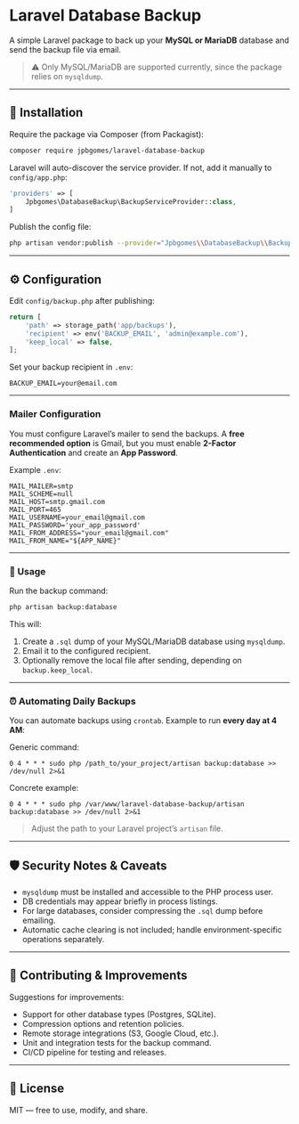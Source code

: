 # Laravel Database Backup

A simple Laravel package to back up your **MySQL or MariaDB** database and send the backup file via email.

> ⚠️ Only MySQL/MariaDB are supported currently, since the package relies on `mysqldump`.

---

## 🚀 Installation

Require the package via Composer (from Packagist):

```bash
composer require jpbgomes/laravel-database-backup
```

Laravel will auto-discover the service provider. If not, add it manually to `config/app.php`:

```php
'providers' => [
    Jpbgomes\DatabaseBackup\BackupServiceProvider::class,
]
```

Publish the config file:

```bash
php artisan vendor:publish --provider="Jpbgomes\\DatabaseBackup\\BackupServiceProvider" --tag=config
```

---

## ⚙️ Configuration

Edit `config/backup.php` after publishing:

```php
return [
    'path' => storage_path('app/backups'),
    'recipient' => env('BACKUP_EMAIL', 'admin@example.com'),
    'keep_local' => false,
];
```

Set your backup recipient in `.env`:

```env
BACKUP_EMAIL=your@email.com
```

---

### Mailer Configuration

You must configure Laravel’s mailer to send the backups. A **free recommended option** is Gmail, but you must enable **2-Factor Authentication** and create an **App Password**.  

Example `.env`:

```env
MAIL_MAILER=smtp
MAIL_SCHEME=null
MAIL_HOST=smtp.gmail.com
MAIL_PORT=465
MAIL_USERNAME=your_email@gmail.com
MAIL_PASSWORD='your_app_password'
MAIL_FROM_ADDRESS="your_email@gmail.com"
MAIL_FROM_NAME="${APP_NAME}"
```

---

### 📝 Usage

Run the backup command:

```bash
php artisan backup:database
```

This will:

1. Create a `.sql` dump of your MySQL/MariaDB database using `mysqldump`.
2. Email it to the configured recipient.
3. Optionally remove the local file after sending, depending on `backup.keep_local`.

---

### ⏰ Automating Daily Backups

You can automate backups using `crontab`. Example to run **every day at 4 AM**:

Generic command:

```cron
0 4 * * * sudo php /path_to/your_project/artisan backup:database >> /dev/null 2>&1
```

Concrete example:

```cron
0 4 * * * sudo php /var/www/laravel-database-backup/artisan backup:database >> /dev/null 2>&1
```

> Adjust the path to your Laravel project’s `artisan` file.  

---

## 🛡 Security Notes & Caveats

- `mysqldump` must be installed and accessible to the PHP process user.
- DB credentials may appear briefly in process listings.
- For large databases, consider compressing the `.sql` dump before emailing.
- Automatic cache clearing is not included; handle environment-specific operations separately.

---

## 🤝 Contributing & Improvements

Suggestions for improvements:

- Support for other database types (Postgres, SQLite).
- Compression options and retention policies.
- Remote storage integrations (S3, Google Cloud, etc.).
- Unit and integration tests for the backup command.
- CI/CD pipeline for testing and releases.

---

## 📜 License

MIT — free to use, modify, and share.